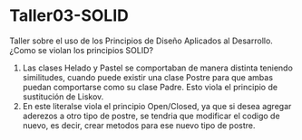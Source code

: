 # Taller03-SOLID
Taller sobre el uso de los Principios de Diseño Aplicados al Desarrollo.
¿Como se violan los principios SOLID?<br>
1. Las clases Helado y Pastel se comportaban de manera distinta teniendo similitudes, cuando puede existir una clase Postre para que ambas puedan comportarse como su clase Padre. Esto viola el principio de sustitución de Liskov.<br>
2. En este literalse viola el principio Open/Closed, ya que si desea agregar aderezos a otro tipo de postre, se tendria que modificar el codigo de nuevo, es decir, crear metodos para ese nuevo tipo de postre.
